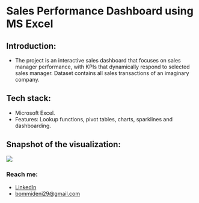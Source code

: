 # Sales Performance Dashboard using MS Excel

## Introduction:
-  The project is an interactive sales dashboard that focuses on sales manager performance, with KPIs that dynamically respond to selected sales manager. Dataset contains all sales transactions of an imaginary company.

## Tech stack:
- Microsoft Excel.
- Features: Lookup functions, pivot tables, charts, sparklines and dashboarding.

## Snapshot of the visualization:
![](https://github.com/harishkumar-b/SalesPerformanceDashboard/blob/main/images/DashSnap.jpg)

### Reach me: 
- [LinkedIn](https://www.linkedin.com/in/harish-kumar-bommadene/) 
- [bommideni29@gmail.com](mailto:bommideni29@gmail.com)
